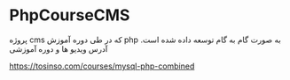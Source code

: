 # PhpCourseCMS
پروژه cms که در طی دوره آموزش php به صورت گام به گام توسعه داده شده است. 
آدرس ویدیو ها و دوره آموزشی

https://tosinso.com/courses/mysql-php-combined
